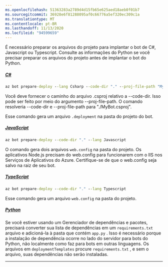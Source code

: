 ```yaml
---
ms.openlocfilehash: 51363283a2789d4d15fb65e625aed18aeb0f01b7
ms.sourcegitcommit: 36928e6f81288095af0c66776a5ef320ec309c1a
ms.translationtype: MT
ms.contentlocale: pt-BR
ms.lasthandoff: 11/13/2020
ms.locfileid: "94599659"
---
```


É necessário preparar os arquivos do projeto para implantar o bot de C#, Javascript ou Typescript. Consulte as informações do Python se você precisar preparar os arquivos do projeto antes de implantar o bot do Python.

<!-- **C# bots** -->
##### <a name="c"></a>[C#](#tab/csharp)

```cmd
az bot prepare-deploy --lang Csharp --code-dir "." --proj-file-path "MyBot.csproj"
```

Você deve fornecer o caminho do arquivo .csproj relativo a --code-dir. Isso pode ser feito por meio do argumento --proj-file-path. O comando resolveria --code-dir e --proj-file-path para "./MyBot.csproj".

Esse comando gera um arquivo `.deployment` na pasta do projeto do bot.

<!-- **JavaScript bots** -->
##### <a name="javascript"></a>[JavaScript](#tab/javascript)

```cmd
az bot prepare-deploy --code-dir "." --lang Javascript
```

O comando gera dois arquivos `web.config` na pasta do projeto. Os aplicativos Node.js precisam do web.config para funcionarem com o IIS nos Serviços de Aplicativos do Azure. Certifique-se de que o web.config seja salvo na raiz de seu bot.

<!-- **TypeScript bots** -->
##### <a name="typescript"></a>[TypeScript](#tab/typescript)

```cmd
az bot prepare-deploy --code-dir "." --lang Typescript
```

Esse comando gera um arquivo `web.config` na pasta do projeto.

<!-- **Python bots** -->
##### <a name="python"></a>[Python](#tab/python)

Se você estiver usando um Gerenciador de dependências e pacotes, precisará converter sua lista de dependências em um `requirements.txt` arquivo e adicioná-la à pasta que contém `app.py` . Isso é necessário porque a instalação de dependência ocorre no lado do servidor para bots do Python, não localmente como faz para bots em outras linguagens. Os arquivos em `deploymentTemplates` procure `requirements.txt` , e sem o arquivo, suas dependências não serão instaladas.

---
